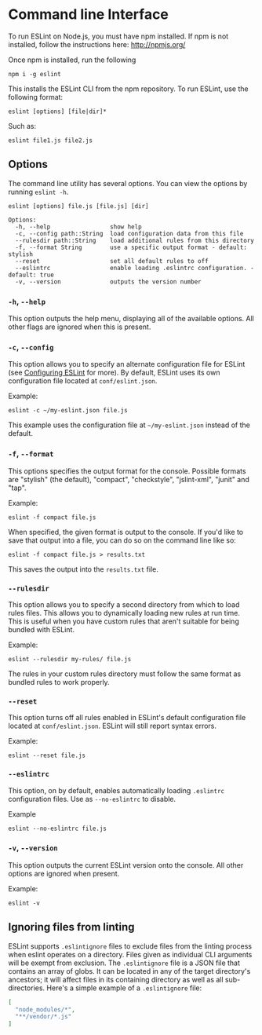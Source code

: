 # Command line Interface

To run ESLint on Node.js, you must have npm installed. If npm is not installed, follow the instructions here: http://npmjs.org/

Once npm is installed, run the following

    npm i -g eslint

This installs the ESLint CLI from the npm repository. To run ESLint, use the following format:

    eslint [options] [file|dir]*

Such as:

    eslint file1.js file2.js

## Options

The command line utility has several options. You can view the options by running `eslint -h`.

```
eslint [options] file.js [file.js] [dir]

Options:
  -h, --help                 show help
  -c, --config path::String  load configuration data from this file
  --rulesdir path::String    load additional rules from this directory
  -f, --format String        use a specific output format - default: stylish
  --reset                    set all default rules to off
  --eslintrc                 enable loading .eslintrc configuration. - default: true
  -v, --version              outputs the version number
```

### `-h`, `--help`

This option outputs the help menu, displaying all of the available options. All other flags are ignored when this is present.

### `-c`, `--config`

This option allows you to specify an alternate configuration file for ESLint (see [Configuring ESLint](../configuring) for more). By default, ESLint uses its own configuration file located at `conf/eslint.json`.

Example:

    eslint -c ~/my-eslint.json file.js

This example uses the configuration file at `~/my-eslint.json` instead of the default.

### `-f`, `--format`

This options specifies the output format for the console. Possible formats are "stylish" (the default), "compact", "checkstyle", "jslint-xml", "junit" and "tap".

Example:

    eslint -f compact file.js

When specified, the given format is output to the console. If you'd like to save that output into a file, you can do so on the command line like so:

    eslint -f compact file.js > results.txt

This saves the output into the `results.txt` file.

### `--rulesdir`

This option allows you to specify a second directory from which to load rules files. This allows you to dynamically loading new rules at run time. This is useful when you have custom rules that aren't suitable for being bundled with ESLint.

Example:

    eslint --rulesdir my-rules/ file.js

The rules in your custom rules directory must follow the same format as bundled rules to work properly.

### `--reset`

This option turns off all rules enabled in ESLint's default configuration file located at `conf/eslint.json`. ESLint will still report syntax errors.

Example:

    eslint --reset file.js

### `--eslintrc`

This option, on by default, enables automatically loading `.eslintrc` configuration files. Use as `--no-eslintrc` to disable.

Example

    eslint --no-eslintrc file.js

### `-v`, `--version`

This option outputs the current ESLint version onto the console. All other options are ignored when present.

Example:

    eslint -v

## Ignoring files from linting

ESLint supports `.eslintignore` files to exclude files from the linting process when eslint operates on a directory. Files given as individual CLI arguments will be exempt from exclusion. The `.eslintignore` file is a JSON file that contains an array of globs. It can be located in any of the target directory's ancestors; it will affect files in its containing directory as well as all sub-directories. Here's a simple example of a `.eslintignore` file:

```json
[
  "node_modules/*",
  "**/vendor/*.js"
]
```
